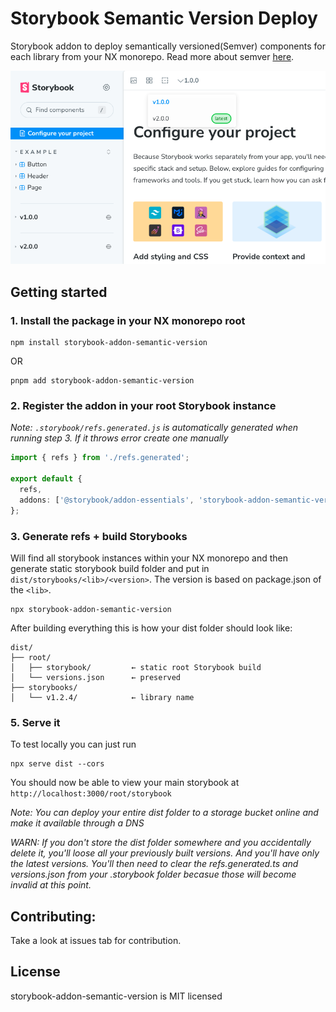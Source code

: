 # Storybook Semantic Version Deploy

Storybook addon to deploy semantically versioned(Semver) components for each library from your NX monorepo. Read more about semver [here](https://semver.org/).

![screenshot](./assets/screenshot.png)

## Getting started

### 1. Install the package in your NX monorepo root

```shell
npm install storybook-addon-semantic-version
```

OR

```shell
pnpm add storybook-addon-semantic-version
```

### 2. Register the addon in your root Storybook instance

_Note: `.storybook/refs.generated.js` is automatically generated when running step 3. If it throws error create one manually_

```typescript
import { refs } from './refs.generated';

export default {
  refs,
  addons: ['@storybook/addon-essentials', 'storybook-addon-semantic-version'],
};
```

### 3. Generate refs + build Storybooks

Will find all storybook instances within your NX monorepo and then generate static storybook build folder and put in `dist/storybooks/<lib>/<version>`. The version is based on package.json of the `<lib>`.

```shell
npx storybook-addon-semantic-version
```

After building everything this is how your dist folder should look like:

```
dist/
├── root/
│   ├── storybook/         ← static root Storybook build
│   └── versions.json      ← preserved
├── storybooks/
│   └── v1.2.4/            ← library name
```

### 5. Serve it

To test locally you can just run

```shell
npx serve dist --cors
```

You should now be able to view your main storybook at `http://localhost:3000/root/storybook`

_Note: You can deploy your entire dist folder to a storage bucket online and make it available through a DNS_

_WARN: If you don't store the dist folder somewhere and you accidentally delete it, you'll loose all your previously built versions. And you'll have only the latest versions. You'll then need to clear the refs.generated.ts and versions.json from your .storybook folder becasue those will become invalid at this point._

## Contributing:

Take a look at issues tab for contribution.

## License

storybook-addon-semantic-version is MIT licensed
